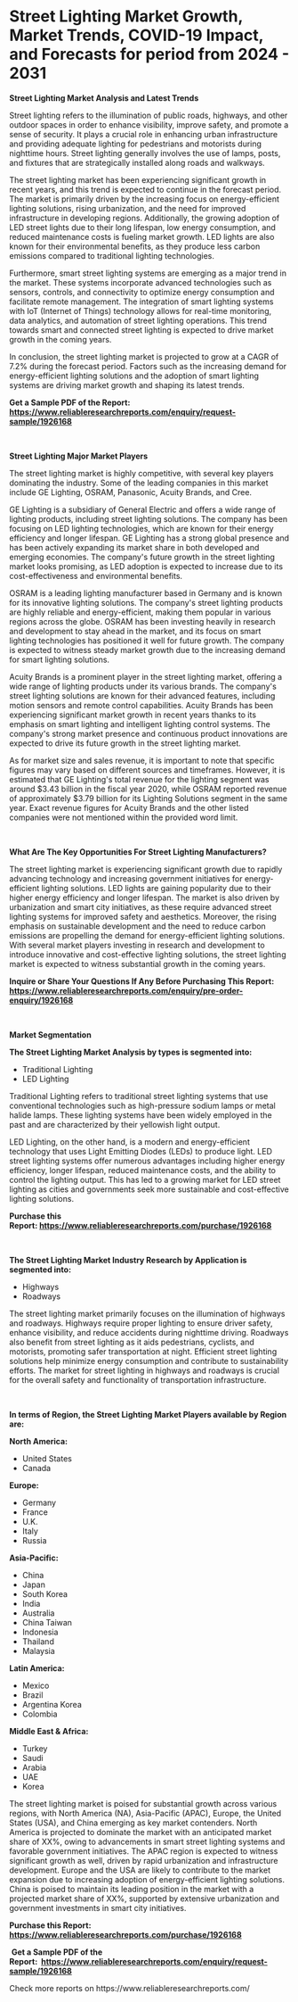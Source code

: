 <p><h1>Street Lighting Market Growth, Market Trends, COVID-19 Impact, and Forecasts for period from 2024 - 2031</h1></p><p><strong>Street Lighting Market Analysis and Latest Trends</strong></p>
<p><p>Street lighting refers to the illumination of public roads, highways, and other outdoor spaces in order to enhance visibility, improve safety, and promote a sense of security. It plays a crucial role in enhancing urban infrastructure and providing adequate lighting for pedestrians and motorists during nighttime hours. Street lighting generally involves the use of lamps, posts, and fixtures that are strategically installed along roads and walkways.</p><p>The street lighting market has been experiencing significant growth in recent years, and this trend is expected to continue in the forecast period. The market is primarily driven by the increasing focus on energy-efficient lighting solutions, rising urbanization, and the need for improved infrastructure in developing regions. Additionally, the growing adoption of LED street lights due to their long lifespan, low energy consumption, and reduced maintenance costs is fueling market growth. LED lights are also known for their environmental benefits, as they produce less carbon emissions compared to traditional lighting technologies.</p><p>Furthermore, smart street lighting systems are emerging as a major trend in the market. These systems incorporate advanced technologies such as sensors, controls, and connectivity to optimize energy consumption and facilitate remote management. The integration of smart lighting systems with IoT (Internet of Things) technology allows for real-time monitoring, data analytics, and automation of street lighting operations. This trend towards smart and connected street lighting is expected to drive market growth in the coming years.</p><p>In conclusion, the street lighting market is projected to grow at a CAGR of 7.2% during the forecast period. Factors such as the increasing demand for energy-efficient lighting solutions and the adoption of smart lighting systems are driving market growth and shaping its latest trends.</p></p>
<p><strong>Get a Sample PDF of the Report:&nbsp; <a href="https://www.reliableresearchreports.com/enquiry/request-sample/1926168">https://www.reliableresearchreports.com/enquiry/request-sample/1926168</a></strong></p>
<p>&nbsp;</p>
<p><strong>Street Lighting Major Market Players</strong></p>
<p><p>The street lighting market is highly competitive, with several key players dominating the industry. Some of the leading companies in this market include GE Lighting, OSRAM, Panasonic, Acuity Brands, and Cree.</p><p>GE Lighting is a subsidiary of General Electric and offers a wide range of lighting products, including street lighting solutions. The company has been focusing on LED lighting technologies, which are known for their energy efficiency and longer lifespan. GE Lighting has a strong global presence and has been actively expanding its market share in both developed and emerging economies. The company's future growth in the street lighting market looks promising, as LED adoption is expected to increase due to its cost-effectiveness and environmental benefits.</p><p>OSRAM is a leading lighting manufacturer based in Germany and is known for its innovative lighting solutions. The company's street lighting products are highly reliable and energy-efficient, making them popular in various regions across the globe. OSRAM has been investing heavily in research and development to stay ahead in the market, and its focus on smart lighting technologies has positioned it well for future growth. The company is expected to witness steady market growth due to the increasing demand for smart lighting solutions.</p><p>Acuity Brands is a prominent player in the street lighting market, offering a wide range of lighting products under its various brands. The company's street lighting solutions are known for their advanced features, including motion sensors and remote control capabilities. Acuity Brands has been experiencing significant market growth in recent years thanks to its emphasis on smart lighting and intelligent lighting control systems. The company's strong market presence and continuous product innovations are expected to drive its future growth in the street lighting market.</p><p>As for market size and sales revenue, it is important to note that specific figures may vary based on different sources and timeframes. However, it is estimated that GE Lighting's total revenue for the lighting segment was around $3.43 billion in the fiscal year 2020, while OSRAM reported revenue of approximately $3.79 billion for its Lighting Solutions segment in the same year. Exact revenue figures for Acuity Brands and the other listed companies were not mentioned within the provided word limit.</p></p>
<p>&nbsp;</p>
<p><strong>What Are The Key Opportunities For Street Lighting Manufacturers?</strong></p>
<p><p>The street lighting market is experiencing significant growth due to rapidly advancing technology and increasing government initiatives for energy-efficient lighting solutions. LED lights are gaining popularity due to their higher energy efficiency and longer lifespan. The market is also driven by urbanization and smart city initiatives, as these require advanced street lighting systems for improved safety and aesthetics. Moreover, the rising emphasis on sustainable development and the need to reduce carbon emissions are propelling the demand for energy-efficient lighting solutions. With several market players investing in research and development to introduce innovative and cost-effective lighting solutions, the street lighting market is expected to witness substantial growth in the coming years.</p></p>
<p><strong>Inquire or Share Your Questions If Any Before Purchasing This Report: <a href="https://www.reliableresearchreports.com/enquiry/pre-order-enquiry/1926168">https://www.reliableresearchreports.com/enquiry/pre-order-enquiry/1926168</a></strong></p>
<p>&nbsp;</p>
<p><strong>Market Segmentation</strong></p>
<p><strong>The Street Lighting Market Analysis by types is segmented into:</strong></p>
<p><ul><li>Traditional Lighting</li><li>LED Lighting</li></ul></p>
<p><p>Traditional Lighting refers to traditional street lighting systems that use conventional technologies such as high-pressure sodium lamps or metal halide lamps. These lighting systems have been widely employed in the past and are characterized by their yellowish light output.</p><p>LED Lighting, on the other hand, is a modern and energy-efficient technology that uses Light Emitting Diodes (LEDs) to produce light. LED street lighting systems offer numerous advantages including higher energy efficiency, longer lifespan, reduced maintenance costs, and the ability to control the lighting output. This has led to a growing market for LED street lighting as cities and governments seek more sustainable and cost-effective lighting solutions.</p></p>
<p><strong>Purchase this Report:&nbsp;<a href="https://www.reliableresearchreports.com/purchase/1926168">https://www.reliableresearchreports.com/purchase/1926168</a></strong></p>
<p>&nbsp;</p>
<p><strong>The Street Lighting Market Industry Research by Application is segmented into:</strong></p>
<p><ul><li>Highways</li><li>Roadways</li></ul></p>
<p><p>The street lighting market primarily focuses on the illumination of highways and roadways. Highways require proper lighting to ensure driver safety, enhance visibility, and reduce accidents during nighttime driving. Roadways also benefit from street lighting as it aids pedestrians, cyclists, and motorists, promoting safer transportation at night. Efficient street lighting solutions help minimize energy consumption and contribute to sustainability efforts. The market for street lighting in highways and roadways is crucial for the overall safety and functionality of transportation infrastructure.</p></p>
<p>&nbsp;</p>
<p><strong>In terms of Region, the Street Lighting Market Players available by Region are:</strong></p>
<p>
    <p> <strong> North America: </strong>
        <ul>
            <li>United States</li>
            <li>Canada</li>
        </ul>
        </p> 
    <p> <strong> Europe: </strong>
        <ul>
            <li>Germany</li>
            <li>France</li>
            <li>U.K.</li>
            <li>Italy</li>
            <li>Russia</li>
        </ul>
        </p> 
    <p> <strong> Asia-Pacific: </strong>
        <ul>
            <li>China</li>
            <li>Japan</li>
            <li>South Korea</li>
            <li>India</li>
            <li>Australia</li>
            <li>China Taiwan</li>
            <li>Indonesia</li>
            <li>Thailand</li>
            <li>Malaysia</li>
        </ul>
        </p> 
    <p> <strong> Latin America: </strong>
        <ul>
            <li>Mexico</li>
            <li>Brazil</li>
            <li>Argentina Korea</li>
            <li>Colombia</li>
        </ul>
        </p> 
    <p> <strong> Middle East & Africa: </strong>
        <ul>
            <li>Turkey</li>
            <li>Saudi</li>
            <li>Arabia</li>
            <li>UAE</li>
            <li>Korea</li>
        </ul>
    </p>
    </p>
<p><p>The street lighting market is poised for substantial growth across various regions, with North America (NA), Asia-Pacific (APAC), Europe, the United States (USA), and China emerging as key market contenders. North America is projected to dominate the market with an anticipated market share of XX%, owing to advancements in smart street lighting systems and favorable government initiatives. The APAC region is expected to witness significant growth as well, driven by rapid urbanization and infrastructure development. Europe and the USA are likely to contribute to the market expansion due to increasing adoption of energy-efficient lighting solutions. China is poised to maintain its leading position in the market with a projected market share of XX%, supported by extensive urbanization and government investments in smart city initiatives.</p></p>
<p><strong>Purchase this Report: <a href="https://www.reliableresearchreports.com/purchase/1926168">https://www.reliableresearchreports.com/purchase/1926168</a></strong></p>
<p>&nbsp;<strong>Get a Sample PDF of the Report:&nbsp;&nbsp;<a href="https://www.reliableresearchreports.com/enquiry/request-sample/1926168">https://www.reliableresearchreports.com/enquiry/request-sample/1926168</a></strong></p>
<p><strong></strong></p>
<p>Check more reports on https://www.reliableresearchreports.com/</p>